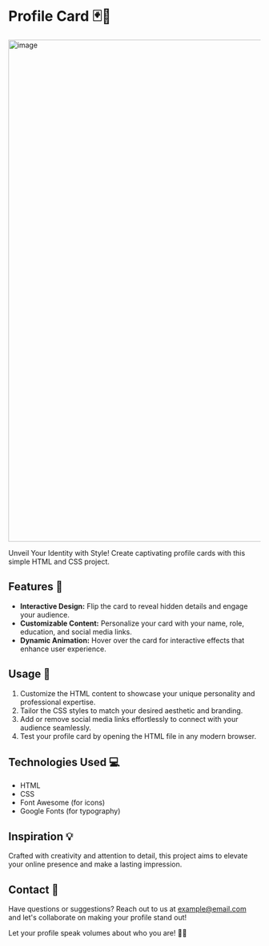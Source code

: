 # Profile Card 🃏👤
<img width="1000" alt="image" src="https://github.com/yashvisharma1204/Profile_Card/assets/137611141/750f1eb8-c2ba-4e72-ba25-5a386973cac6">


Unveil Your Identity with Style! Create captivating profile cards with this simple HTML and CSS project.

## Features 🌟

- **Interactive Design:** Flip the card to reveal hidden details and engage your audience.
- **Customizable Content:** Personalize your card with your name, role, education, and social media links.
- **Dynamic Animation:** Hover over the card for interactive effects that enhance user experience.

## Usage 🚀

1. Customize the HTML content to showcase your unique personality and professional expertise.
2. Tailor the CSS styles to match your desired aesthetic and branding.
3. Add or remove social media links effortlessly to connect with your audience seamlessly.
4. Test your profile card by opening the HTML file in any modern browser.

## Technologies Used 💻

- HTML
- CSS
- Font Awesome (for icons)
- Google Fonts (for typography)

## Inspiration 💡

Crafted with creativity and attention to detail, this project aims to elevate your online presence and make a lasting impression.

## Contact 📧

Have questions or suggestions? Reach out to us at example@email.com and let's collaborate on making your profile stand out!

Let your profile speak volumes about who you are! 🌟🚀
